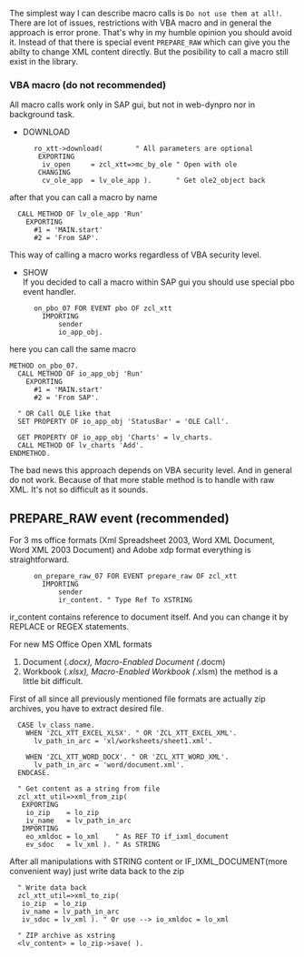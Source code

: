 The simplest way I can describe macro calls is `Do not use them at all!`. There are lot of issues, restrictions with VBA macro and in general the approach is error prone. That's why in my humble opinion you should avoid it. Instead of that there is special event `PREPARE_RAW` which can give you the abilty to change XML content directly. But the posibility to call a macro still exist in the library.

### VBA macro (do not recommended)
All macro calls work only in SAP gui, but not in web-dynpro nor in background task.

* DOWNLOAD
```abap
      ro_xtt->download(        " All parameters are optional
       EXPORTING
        iv_open     = zcl_xtt=>mc_by_ole " Open with ole
       CHANGING
        cv_ole_app  = lv_ole_app ).      " Get ole2_object back
```

after that you can call a macro by name
```abap
  CALL METHOD OF lv_ole_app 'Run'
    EXPORTING
      #1 = 'MAIN.start'
      #2 = 'From SAP'.
```
This way of calling a macro works regardless of VBA security level. 

* SHOW\
If you decided to call a macro within SAP gui you should use special pbo event handler.

```abap
      on_pbo_07 FOR EVENT pbo OF zcl_xtt
        IMPORTING
            sender
            io_app_obj.
```
here you can call the same macro
```abap
METHOD on_pbo_07.
  CALL METHOD OF io_app_obj 'Run'
    EXPORTING
      #1 = 'MAIN.start'
      #2 = 'From SAP'.

  " OR Call OLE like that
  SET PROPERTY OF io_app_obj 'StatusBar' = 'OLE Call'.

  GET PROPERTY OF io_app_obj 'Charts' = lv_charts.
  CALL METHOD OF lv_charts 'Add'.
ENDMETHOD.
```
The bad news this approach depends on VBA security level. And in general do not work.
Because of that more stable method is to handle with raw XML. It's not so difficult as it sounds.

## PREPARE_RAW event (recommended)
For 3 ms office formats (Xml Spreadsheet 2003, Word XML Document, Word XML 2003 Document) and Adobe xdp format everything is straightforward.

```abap
      on_prepare_raw_07 FOR EVENT prepare_raw OF zcl_xtt
        IMPORTING
            sender
            ir_content. " Type Ref To XSTRING
```
ir_content contains reference to document itself. And you can change it by REPLACE or REGEX statements.

For new MS Office Open XML formats
1. Document (*.docx), Macro-Enabled Document (*.docm)
1. Workbook (*.xlsx), Macro-Enabled Workbook (*.xlsm)
the method is a little bit difficult.

First of all since all previously mentioned file formats are actually zip archives, you have to extract desired file.
```abap
  CASE lv_class_name.
    WHEN 'ZCL_XTT_EXCEL_XLSX'. " OR 'ZCL_XTT_EXCEL_XML'.
      lv_path_in_arc = 'xl/worksheets/sheet1.xml'.

    WHEN 'ZCL_XTT_WORD_DOCX'. " OR 'ZCL_XTT_WORD_XML'.
      lv_path_in_arc = 'word/document.xml'.
  ENDCASE.

  " Get content as a string from file
  zcl_xtt_util=>xml_from_zip(
   EXPORTING
    io_zip    = lo_zip
    iv_name   = lv_path_in_arc
   IMPORTING
    eo_xmldoc = lo_xml    " As REF TO if_ixml_document
    ev_sdoc   = lv_xml ). " As STRING
```

After all manipulations with STRING content or IF_IXML_DOCUMENT(more convenient way) just write data back to the zip
```abap
  " Write data back
  zcl_xtt_util=>xml_to_zip(
   io_zip  = lo_zip
   iv_name = lv_path_in_arc
   iv_sdoc = lv_xml ). " Or use --> io_xmldoc = lo_xml

  " ZIP archive as xstring
  <lv_content> = lo_zip->save( ).
```